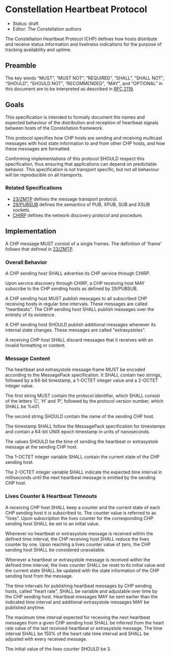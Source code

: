 # Constellation Heartbeat Protocol

* Status: draft
* Editor: The Constellation authors

The Constellation Heartbeat Protocol (CHP) defines how hosts distribute and receive status information and liveliness indications for the purpose of tracking availability and uptime.

## Preamble

The key words “MUST”, “MUST NOT”, “REQUIRED”, “SHALL”, “SHALL NOT”, “SHOULD”, “SHOULD NOT”, “RECOMMENDED”, “MAY”, and “OPTIONAL” in this document are to be interpreted as described in [RFC 2119](http://tools.ietf.org/html/rfc2119).

## Goals

This specification is intended to formally document the names and expected behaviour of the distribution and reception of heartbeat signals between hosts of the Constellation framework.

This protocol specifies how CHP hosts are sending and receiving multicast messages with host state information to and from other CHP hosts, and how these messages are formatted.

Conforming implementations of this protocol SHOULD respect this specification, thus ensuring that applications can depend on predictable behavior.
This specification is not transport specific, but not all behaviour will be reproducible on all transports.

### Related Specifications

* [23/ZMTP](http://rfc.zeromq.org/spec:23/ZMTP) defines the message transport protocol.
* [29/PUBSUB](http://rfc.zeromq.org/spec:29/PUBSUB) defines the semantics of PUB, XPUB, SUB and XSUB sockets.
* [CHIRP](https://gitlab.desy.de/constellation/constellation/-/blob/main/docs/protocols/chirp.md) defines the network discovery protocol and procedure.

## Implementation

A CHP message MUST consist of a single frames. The definition of ‘frame’ follows that defined in [23/ZMTP](http://rfc.zeromq.org/spec:23/ZMTP).

### Overall Behavior

A CHP sending host SHALL advertise its CHP service through CHIRP.

Upon service discovery through CHIRP, a CHP receiving host MAY subscribe to the CHP sending hosts as defined by 29/PUBSUB.

A CHP sending host MUST publish messages to all subscribed CHP receiving hosts in regular time intervals. These messages are called "heartbeats". The CHP sending host SHALL publish messages over the entirety of its existence.

A CHP sending host SHOULD publish additional messages whenever its internal state changes. These messages are called "extrasystoles".

A receiving CHP host SHALL discard messages that it receives with an invalid formatting or content.

### Message Content

The heartbeat and extrasystole message frame MUST be encoded according to the MessagePack specification.
It SHALL contain two strings, followed by a 64-bit timestamp, a 1-OCTET integer value and a 2-OCTET integer value.

The first string MUST contain the protocol identifier, which SHALL consist of the letters ‘C’, ‘H’ and ‘P’, followed by the protocol version number, which SHALL be %x01.

The second string SHOULD contain the name of the sending CHP host.

The timestamp SHALL follow the MessagePack specification for timestamps and contain a 64-bit UNIX epoch timestamp in units of nanoseconds.

The values SHOULD be the time of sending the heartbeat or extrasystole message at the sending CHP host.

The 1-OCTET integer variable SHALL contain the current state of the CHP sending host.

The 2-OCTET integer variable SHALL indicate the expected time interval in milliseconds until the next heartbeat message is emitted by the sending CHP host.

### Lives Counter & Heartbeat Timeouts

A receiving CHP host SHALL keep a counter and the current state of each CHP sending host it is subscribed to. The counter value is referred to as "lives". Upon subscription the lives counter for the corresponding CHP sending host SHALL be set to an initial value.

Whenever no heartbeat or extrasystole message is received within the defined time interval, the CHP receiving host SHALL reduce the lives counter by one. Upon reaching a lives counter value of zero, the CHP sending host SHALL be considered unavailable.

Whenever a heartbeat or extrasystole message is received within the defined time interval, the lives counter SHALL be reset to its initial value and the current state SHALL be updated with the state information of the CHP sending host from the message.

The time intervals for publishing heartbeat messages by CHP sending hosts, called "heart rate",  SHALL be variable and adjustable over time by the CHP sending host. Heartbeat messages MAY be sent earlier than the indicated time interval and additional extrasystole messages MAY be published anytime.

The maximum time interval expected for receiving the next heartbeat messages from a given CHP sending host SHALL be inferred from the heart rate value of the last received heartbeat or extrasystole message. The time interval SHALL be 150% of the heart rate time interval and SHALL be adjusted with every received message.

The initial value of the lives counter SHOULD be 3.
